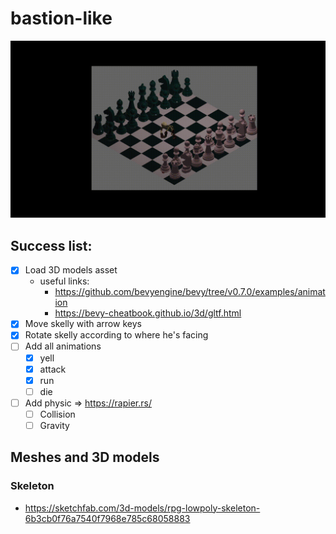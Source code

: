 # bastion-like

![gif](readme/readme.gif)

## Success list:

- [x] Load 3D models asset
  - useful links: 
    - https://github.com/bevyengine/bevy/tree/v0.7.0/examples/animation
    - https://bevy-cheatbook.github.io/3d/gltf.html
- [x] Move skelly with arrow keys
- [x] Rotate skelly according to where he's facing
- [ ] Add all animations
  - [x] yell
  - [x] attack
  - [x] run
  - [ ] die
- [ ] Add physic => https://rapier.rs/
  - [ ] Collision
  - [ ] Gravity

## Meshes and 3D models

### Skeleton

- https://sketchfab.com/3d-models/rpg-lowpoly-skeleton-6b3cb0f76a7540f7968e785c68058883
